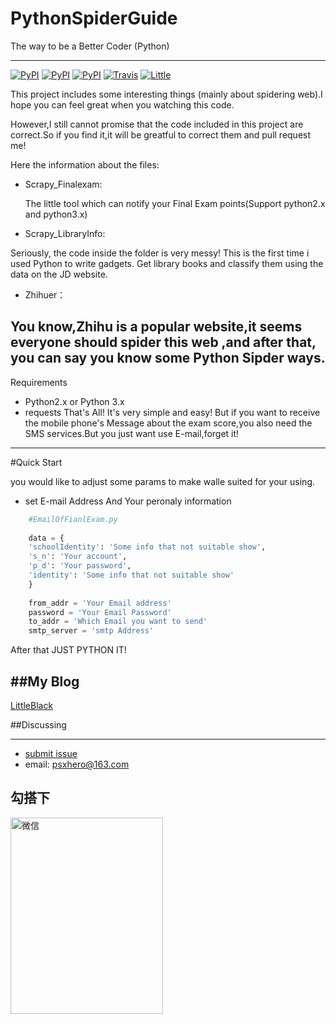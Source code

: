 # PythonSpiderGuide

The way to be a Better Coder (Python)

------

[![PyPI](https://img.shields.io/badge/doc-20%25-yellow.svg)]()
[![PyPI](https://img.shields.io/pypi/pyversions/Django.svg)]()
[![PyPI](https://img.shields.io/badge/platform-Linux%2FWin-green.svg)]()
[![Travis](https://img.shields.io/travis/rust-lang/rust.svg)]()
[![Little](https://img.shields.io/badge/PowerBy-LittleBlack-red.svg)](psxjoy.me)

This project includes some interesting things (mainly about spidering web).I hope you can feel great when you watching this code.

However,I still cannot promise that the code included in this project are correct.So if you find it,it will be greatful to correct them and pull request me!

Here the information about the files:

* Scrapy_Finalexam:

  The little tool which can notify your Final Exam points(Support python2.x and python3.x)
* Scrapy_LibraryInfo:
 
 Seriously, the code inside the folder is very messy! This is the first time i used Python to write gadgets. Get library books and classify them using the data on the JD website.
* Zhihuer：

 You know,Zhihu is a popular website,it seems everyone should spider this web ,and after that, you can say you know some Python Sipder ways.
------
Requirements

* Python2.x or Python 3.x
* requests
 That's All! It's very simple and easy!
But if you want to receive the mobile phone's Message about the exam score,you also need the SMS services.But you just want use E-mail,forget it!
------
#Quick Start

you would like to adjust some params to make walle suited for your using.

* set E-mail Address And Your peronaly information

```python
    #EmailOfFianlExam.py
    
    data = {
    'schoolIdentity': 'Some info that not suitable show',
    's_n': 'Your account',
    'p_d': 'Your password',
    'identity': 'Some info that not suitable show'
    }
    
    from_addr = 'Your Email address'
    password = 'Your Email Password'
    to_addr = 'Which Email you want to send'
    smtp_server = 'smtp Address'
```
After that 
JUST PYTHON IT!
 

##My Blog
-----
[LittleBlack](http://www.psxjoy.me)




##Discussing


-----
- [submit issue](https://github.com/elegantking//PythonSpiderGuide/new)
- email: psxhero@163.com

勾搭下
----
<img src="http://oqt1kimnz.bkt.clouddn.com/IMG_0177.JPG" width="244" height="314" alt="微信" align=left />




